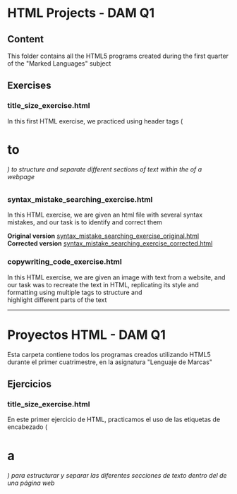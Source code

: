 # HTML Projects - DAM Q1


## Content
This folder contains all the HTML5 programs created during the first quarter of the "Marked Languages" subject

## Exercises
### title_size_exercise.html
In this first HTML exercise, we practiced using header tags (<h1> to <h6>) to structure and separate different sections of text within the <body> of a webpage

### syntax_mistake_searching_exercise.html

In this HTML exercise, we are given an html file with several syntax mistakes, and our task is to identify and correct them

**Original version** [syntax_mistake_searching_exercise_original.html](syntax_mistake_searching_exercise_original.html)
**Corrected version** [syntax_mistake_searching_exercise_corrected.html](syntax_mistake_searching_exercise_corrected.html)

### copywriting_code_exercise.html

In this HTML exercise, we are given an image with text from a website, and our task was to recreate the text in HTML, replicating its style and formatting using multiple tags to structure and <br> highlight different parts of the text




-----------

# Proyectos HTML - DAM Q1

Esta carpeta contiene todos los programas creados utilizando HTML5 durante el primer cuatrimestre, en la asignatura "Lenguaje de Marcas"

## Ejercicios
### title_size_exercise.html
En este primer ejercicio de HTML, practicamos el uso de las etiquetas de encabezado (<h1> a <h6>) para estructurar y separar las diferentes secciones de texto dentro del <body> de una página web



